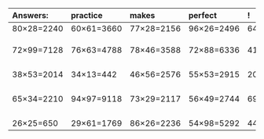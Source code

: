 | Answers: | practice | makes | perfect | ! |
| :--- | :--- | :--- | :--- | :--- |
| 80×28=2240 | 60×61=3660 | 77×28=2156 | 96×26=2496 | 64×22=1408 | 
|   |   |   |   |   | 
|   |   |   |   |   | 
|   |   |   |   |   | 
| 72×99=7128 | 76×63=4788 | 78×46=3588 | 72×88=6336 | 41×76=3116 | 
|   |   |   |   |   | 
|   |   |   |   |   | 
|   |   |   |   |   | 
|   |   |   |   |   | 
| 38×53=2014 | 34×13=442 | 46×56=2576 | 55×53=2915 | 20×62=1240 | 
|   |   |   |   |   | 
|   |   |   |   |   | 
|   |   |   |   |   | 
|   |   |   |   |   | 
| 65×34=2210 | 94×97=9118 | 73×29=2117 | 56×49=2744 | 69×34=2346 | 
|   |   |   |   |   | 
|   |   |   |   |   | 
|   |   |   |   |   | 
|   |   |   |   |   | 
| 26×25=650 | 29×61=1769 | 86×26=2236 | 54×98=5292 | 44×94=4136 | 
